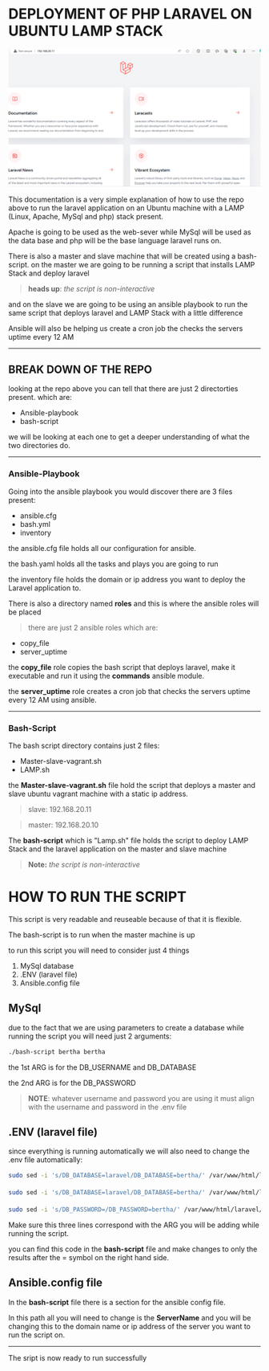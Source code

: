 # DEPLOYMENT OF PHP LARAVEL ON UBUNTU LAMP STACK 

![Alt text](<LARAVEL SLAVE 1.png>)

This documentation is a very simple explanation of how to use the repo above to run the laravel application on an Ubuntu machine with a LAMP (Linux, Apache, MySql and php) stack  present.

Apache is going to be used as the web-sever while MySql will be used as the data base and php will be the base language laravel runs on.

There is also a master and slave machine that will be created using a bash-script. on the master we are going to be running a script that installs LAMP Stack and deploy laravel 

> **heads up**: *the script is non-interactive*

and on the slave we are going to be using an ansible playbook to run the same script that deploys laravel and LAMP Stack with a little difference 

Ansible will also be helping us create a cron job the checks the servers uptime every 12 AM

---

## BREAK DOWN OF THE REPO

looking at the repo above you can tell that there are just 2 directorties present. which are:

- Ansible-playbook
- bash-script

we will be looking at each one to get a deeper understanding of what the two directories do.

---
### Ansible-Playbook

Going into the ansible playbook you would discover there are 3 files present:

- ansible.cfg
- bash.yml
- inventory

the ansible.cfg file holds all our configuration for ansible.

the bash.yaml holds all the tasks and plays you are going to run

the inventory file holds the  domain or ip address you want to deploy the Laravel application to.

There is also a directory named **roles** and this is where the ansible roles will be placed 

> there are just 2 ansible roles which are:

- copy_file
- server_uptime

the **copy_file** role copies the bash script that deploys laravel, make it executable and run it using the **commands** ansible module.

the **server_uptime** role creates a cron job that checks the servers uptime every 12 AM using ansible.


---

### Bash-Script

The bash script directory contains just 2 files:

- Master-slave-vagrant.sh
- LAMP.sh

the **Master-slave-vagrant.sh** file hold the script that deploys a master and slave ubuntu vagrant machine with a static ip address.

> slave: 192.168.20.11

> master: 192.168.20.10

The **bash-script** which is "Lamp.sh" file holds the script to deploy LAMP Stack and the laravel application on the master and slave machine

> **Note:** *the script is non-interactive*

# HOW TO RUN THE SCRIPT

This script is very readable and reuseable because of that it is flexible. 

The bash-script is to run when the master machine is up

to run this script you will need to consider just 4 things

1. MySql database
2. .ENV (laravel file)
3. Ansible.config file

## MySql

due to the fact that we are using parameters to create a database while running the script you will need just 2 arguments:

```bash
./bash-script bertha bertha
```
the 1st ARG is for the DB_USERNAME and DB_DATABASE

the 2nd ARG is for the DB_PASSWORD

> **NOTE**: whatever username and password you are using it must align with the username and password in the .env file

## .ENV (laravel file)

since everything is running automatically we will also need to change the .env file automatically:

```bash bertha bertha
sudo sed -i 's/DB_DATABASE=laravel/DB_DATABASE=bertha/' /var/www/html/laravel/.env

sudo sed -i 's/DB_DATABASE=laravel/DB_DATABASE=bertha/' /var/www/html/laravel/.env

sudo sed -i 's/DB_PASSWORD=/DB_PASSWORD=bertha/' /var/www/html/laravel/.env
```

Make sure this three lines correspond with the ARG you will be adding while running the script.

you can find this code in the **bash-script** file and make changes to only the results after the = symbol on the right hand side.

## Ansible.config file

In the **bash-script** file there is a section for the ansible config file.

In this path all you will need to change is the **ServerName** and you will be changing this to the domain name or ip address of the server you want to run the script on.

---
The sript is now ready to run successfully

